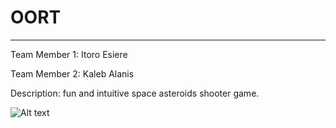 # OORT
-----------------------------
Team Member 1: Itoro Esiere

Team Member 2: Kaleb Alanis

Description: fun and intuitive space asteroids shooter game.

![Alt text](http://i.imgur.com/Ww6FiGy.png "OORT")

